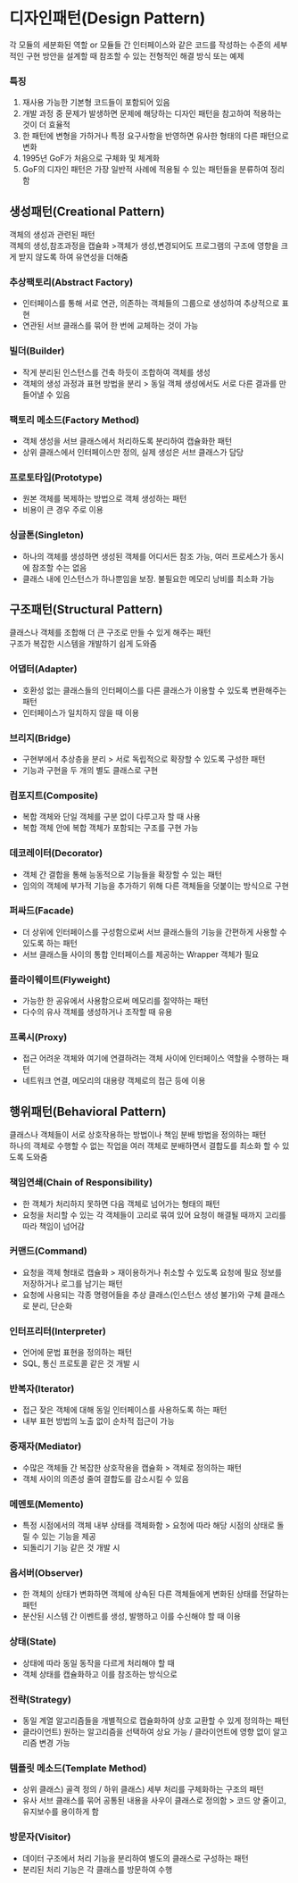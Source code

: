 # 디자인패턴(Design Pattern)
각 모듈의 세분화된 역할 or 모듈들 간 인터페이스와 같은 코드를 작성하는 수준의 세부적인 구현 방안을 설계할 때 참조할 수 있는 전형적인 해결 방식 또는 예제

### 특징
1. 재사용 가능한 기본형 코드들이 포함되어 있음
2. 개발 과정 중 문제가 발생하면 문제에 해당하는 디자인 패턴을 참고하여 적용하는 것이 더 효율적
3. 한 패턴에 변형을 가하거나 특정 요구사항을 반영하면 유사한 형태의 다른 패턴으로 변화
4. 1995년 GoF가 처음으로 구체화 및 체계화
5. GoF의 디자인 패턴은 가장 일반적 사례에 적용될 수 있는 패턴들을 분류하여 정리함

## 생성패턴(Creational Pattern)
객체의 생성과 관련된 패턴 <br>
객체의 생성,참조과정을 캡슐화 >객체가 생성,변경되어도 프로그램의 구조에 영향을 크게 받지 않도록 하여 유연성을 더해줌

### 추상팩토리(Abstract Factory)
- 인터페이스를 통해 서로 연관, 의존하는 객체들의 그룹으로 생성하여 추상적으로 표현
- 연관된 서브 클래스를 묶어 한 번에 교체하는 것이 가능

### 빌더(Builder)
- 작게 분리된 인스턴스를 건축 하듯이 조합하여 객체를 생성
- 객체의 생성 과정과 표현 방법을 분리 > 동일 객체 생성에서도 서로 다른 결과를 만들어낼 수 있음

### 팩토리 메소드(Factory Method)
- 객체 생성을 서브 클래스에서 처리하도록 분리하여 캡슐화한 패턴
- 상위 클래스에서 인터페이스만 정의, 실제 생성은 서브 클래스가 담당

### 프로토타입(Prototype)
- 원본 객체를 복제하는 방법으로 객체 생성하는 패턴
- 비용이 큰 경우 주로 이용

### 싱글톤(Singleton)
- 하나의 객체를 생성하면 생성된 객체를 어디서든 참조 가능, 여러 프로세스가 동시에 참조할 수는 없음
- 클래스 내에 인스턴스가 하나뿐임을 보장. 불필요한 메모리 낭비를 최소화 가능


## 구조패턴(Structural Pattern)
클래스나 객체를 조합해 더 큰 구조로 만들 수 있게 해주는 패턴<br>
구조가 복잡한 시스템을 개발하기 쉽게 도와줌

### 어댑터(Adapter)
- 호환성 없는 클래스들의 인터페이스를 다른 클래스가 이용할 수 있도록 변환해주는 패턴
- 인터페이스가 일치하지 않을 때 이용

### 브리지(Bridge)
- 구현부에서 추상층을 분리 > 서로 독립적으로 확장할 수 있도록 구성한 패턴
- 기능과 구현을 두 개의 별도 클래스로 구현

### 컴포지트(Composite)
- 복합 객체와 단일 객체를 구분 없이 다루고자 할 때 사용
- 복합 객체 안에 복합 객체가 포함되는 구조를 구현 가능

### 데코레이터(Decorator)
- 객체 간 결합을 통해 능동적으로 기능들을 확장할 수 있는 패턴
- 임의의 객체에 부가적 기능을 추가하기 위해 다른 객체들을 덧붙이는 방식으로 구현

### 퍼싸드(Facade)
- 더 상위에 인터페이스를 구성함으로써 서브 클래스들의 기능을 간편하게 사용할 수 있도록 하는 패턴
- 서브 클래스들 사이의 통합 인터페이스를 제공하는 Wrapper 객체가 필요

### 플라이웨이트(Flyweight)
- 가능한 한 공유에서 사용함으로써 메모리를 절약하는 패턴
- 다수의 유사 객체를 생성하거나 조작할 때 유용

### 프록시(Proxy)
- 접근 어려운 객체와 여기에 연결하려는 객체 사이에 인터페이스 역할을 수행하는 패턴
- 네트워크 연결, 메모리의 대용량 객체로의 접근 등에 이용

## 행위패턴(Behavioral Pattern)
클래스나 객체들이 서로 상호작용하는 방법이나 책임 분배 방법을 정의하는 패턴<br>
하나의 객체로 수행할 수 없는 작업을 여러 객체로 분배하면서 결합도를 최소화 할 수 있도록 도와줌

### 책임연쇄(Chain of Responsibility)
- 한 객체가 처리하지 못하면 다음 객체로 넘어가는 형태의 패턴
- 요청을 처리할 수 있는 각 객체들이 고리로 묶여 있어 요청이 해결될 때까지 고리를 따라 책임이 넘어감
### 커맨드(Command)
- 요청을 객체 형태로 캡슐화 > 재이용하거나 취소할 수 있도록 요청에 필요 정보를 저장하거나 로그를 남기는 패턴
- 요청에 사용되는 각종 명령어들을 추상 클래스(인스턴스 생성 불가)와 구체 클래스로 분리, 단순화
### 인터프리터(Interpreter)
- 언어에 문법 표현을 정의하는 패턴
- SQL, 통신 프로토콜 같은 것 개발 시
### 반복자(Iterator)
- 접근 잦은 객체에 대해 동일 인터페이스를 사용하도록 하는 패턴
- 내부 표현 방법의 노출 없이 순차적 접근이 가능
### 중재자(Mediator)
- 수많은 객체들 간 복잡한 상호작용을 캡슐화 > 객체로 정의하는 패턴
- 객체 사이의 의존성 줄여 결합도를 감소시킬 수 있음
### 메멘토(Memento)
- 특정 시점에서의 객체 내부 상태를 객체화함 > 요청에 따라 해당 시점의 상태로 돌릴 수 있는 기능을 제공
- 되돌리기 기능 같은 것 개발 시
### 옵서버(Observer)
- 한 객체의 상태가 변화하면 객체에 상속된 다른 객체들에게 변화된 상태를 전달하는 패턴
- 분산된 시스템 간 이벤트를 생성, 발행하고 이를 수신해야 할 때 이용
### 상태(State)
- 상태에 따라 동일 동작을 다르게 처리해야 할 때
- 객체 상태를 캡슐화하고 이를 참조하는 방식으로
### 전략(Strategy)
- 동일 계열 알고리즘들을 개별적으로 캡슐화하여 상호 교환할 수 있게 정의하는 패턴
- 클라이언트) 원하는 알고리즘을 선택하여 상요 가능 / 클라이언트에 영향 없이 알고리즘 변경 가능
### 템플릿 메소드(Template Method)
- 상위 클래스) 골격 정의 / 하위 클래스) 세부 처리를 구체화하는 구조의 패턴
- 유사 서브 클래스를 묶어 공통된 내용을 사우이 클래스로 정의함 > 코드 양 줄이고, 유지보수를 용이하게 함
### 방문자(Visitor)
- 데이터 구조에서 처리 기능을 분리하여 별도의 클래스로 구성하는 패턴
- 분리된 처리 기능은 각 클래스를 방문하여 수행


